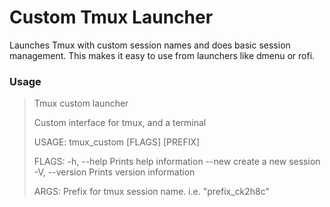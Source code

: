 # Custom Tmux Launcher

Launches Tmux with custom session names and does basic session management. This makes it easy to use
from launchers like dmenu or rofi.

### Usage

> Tmux custom launcher
> 
> Custom interface for tmux, and a terminal
> 
> USAGE:
>     tmux_custom [FLAGS] [PREFIX]
> 
> FLAGS:
>     -h, --help       Prints help information
>         --new        create a new session
>     -V, --version    Prints version information
> 
> ARGS:
>     <PREFIX>    Prefix for tmux session name. i.e. "prefix_ck2h8c"
